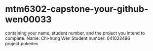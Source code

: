 # mtm6302-capstone-your-github-wen00033
containing your name, student number, and the project you intend to complete.
Name: Chi-hung Wen
Student number: 041022496
project:pokedex
